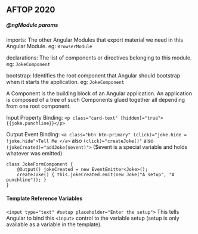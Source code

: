 ## AFTOP 2020

##### @ngModule params
imports: The other Angular Modules that export material we need in this Angular Module. eg: `BrowserModule`

declarations: The list of components or directives belonging to this module. eg: `JokeComponent`

bootstrap: Identifies the root component that Angular should bootstrap when it starts the application. eg: `JokeComponent`

A Component is the building block of an Angular application. An application is composed of a tree of such Components glued together all depending from one root component.

Input Property Binding: `<p class="card-text" [hidden]="true">{{joke.punchline}}</p>`

Output Event Binding: `<a class="btn btn-primary" (click)="joke.hide = !joke.hide">Tell Me </a>` 
also  `(click)="createJoke()"`
also `(jokeCreated)="addJoke($event)">`  ($event is a special variable and holds whatever was emitted)

```
class JokeFormComponent {   
    @Output() jokeCreated = new EventEmitter<Joke>();
    createJoke() { this.jokeCreated.emit(new Joke("A setup", "A punchline")); } 
}
```

#### Template Reference Variables
`<input type="text" #setup placeholder="Enter the setup">`  This tells Angular to bind this `<input>` control to the variable setup (setup is only available as a variable in the template).



